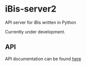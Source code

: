 # iBis-server2
API server for iBis written in Python

Currently under development.


## API
API documentation can be found [here](docs/API2.md)
